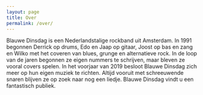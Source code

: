 ```yaml
---
layout: page
title: Over
permalink: /over/
---
```


Blauwe Dinsdag is een Nederlandstalige rockband uit Amsterdam. In 1991 begonnen Derrick op drums, Edo en Jaap op gitaar, Joost op bas en zang en Wilko met het coveren van blues, grunge en alternatieve rock. In de loop van de jaren begonnen ze eigen nummers te schrijven, maar bleven ze vooral covers spelen. In het voorjaar van 2019 besloot Blauwe Dinsdag zich meer op hun eigen muziek te richten. Altijd vooruit met schreeuwende snaren blijven ze op zoek naar nog een liedje. Blauwe Dinsdag vindt u een fantastisch publiek.
